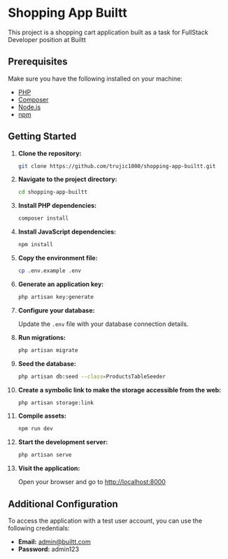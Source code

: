 # Shopping App Builtt

This project is a shopping cart application built as a task for FullStack Developer position at Builtt

## Prerequisites

Make sure you have the following installed on your machine:

-   [PHP](https://www.php.net/)
-   [Composer](https://getcomposer.org/)
-   [Node.js](https://nodejs.org/)
-   [npm](https://www.npmjs.com/)

## Getting Started

1. **Clone the repository:**

    ```bash
    git clone https://github.com/trujic1000/shopping-app-builtt.git
    ```

2. **Navigate to the project directory:**

    ```bash
    cd shopping-app-builtt
    ```

3. **Install PHP dependencies:**

    ```bash
    composer install
    ```

4. **Install JavaScript dependencies:**

    ```bash
    npm install
    ```

5. **Copy the environment file:**

    ```bash
    cp .env.example .env
    ```

6. **Generate an application key:**

    ```bash
    php artisan key:generate
    ```

7. **Configure your database:**

    Update the `.env` file with your database connection details.

8. **Run migrations:**

    ```bash
    php artisan migrate
    ```

9. **Seed the database:**

    ```bash
    php artisan db:seed --class=ProductsTableSeeder
    ```

10. **Create a symbolic link to make the storage accessible from the web:**

    ```bash
    php artisan storage:link
    ```

11. **Compile assets:**

    ```bash
    npm run dev
    ```

12. **Start the development server:**

    ```bash
    php artisan serve
    ```

13. **Visit the application:**

    Open your browser and go to [http://localhost:8000](http://localhost:8000)

## Additional Configuration

To access the application with a test user account, you can use the following credentials:

- **Email:** admin@builtt.com
- **Password:** admin123
